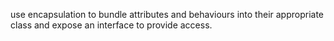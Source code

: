 use encapsulation to bundle attributes and behaviours into their appropriate class and expose an interface to provide access. 

